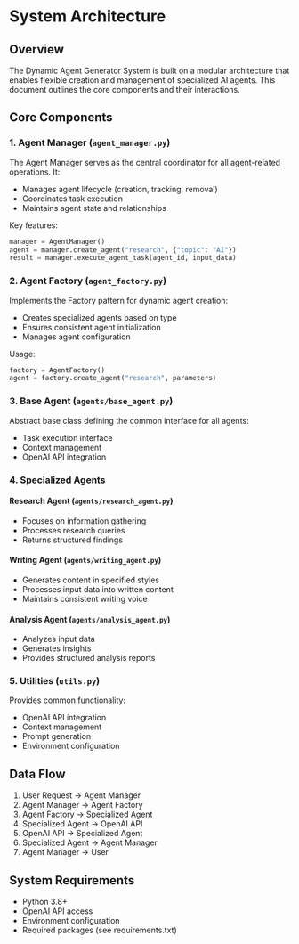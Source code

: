 # System Architecture

## Overview

The Dynamic Agent Generator System is built on a modular architecture that enables flexible creation and management of specialized AI agents. This document outlines the core components and their interactions.

## Core Components

### 1. Agent Manager (`agent_manager.py`)

The Agent Manager serves as the central coordinator for all agent-related operations. It:
- Manages agent lifecycle (creation, tracking, removal)
- Coordinates task execution
- Maintains agent state and relationships

Key features:
```python
manager = AgentManager()
agent = manager.create_agent("research", {"topic": "AI"})
result = manager.execute_agent_task(agent_id, input_data)
```

### 2. Agent Factory (`agent_factory.py`)

Implements the Factory pattern for dynamic agent creation:
- Creates specialized agents based on type
- Ensures consistent agent initialization
- Manages agent configuration

Usage:
```python
factory = AgentFactory()
agent = factory.create_agent("research", parameters)
```

### 3. Base Agent (`agents/base_agent.py`)

Abstract base class defining the common interface for all agents:
- Task execution interface
- Context management
- OpenAI API integration

### 4. Specialized Agents

#### Research Agent (`agents/research_agent.py`)
- Focuses on information gathering
- Processes research queries
- Returns structured findings

#### Writing Agent (`agents/writing_agent.py`)
- Generates content in specified styles
- Processes input data into written content
- Maintains consistent writing voice

#### Analysis Agent (`agents/analysis_agent.py`)
- Analyzes input data
- Generates insights
- Provides structured analysis reports

### 5. Utilities (`utils.py`)

Provides common functionality:
- OpenAI API integration
- Context management
- Prompt generation
- Environment configuration

## Data Flow

1. User Request → Agent Manager
2. Agent Manager → Agent Factory
3. Agent Factory → Specialized Agent
4. Specialized Agent → OpenAI API
5. OpenAI API → Specialized Agent
6. Specialized Agent → Agent Manager
7. Agent Manager → User

## System Requirements

- Python 3.8+
- OpenAI API access
- Environment configuration
- Required packages (see requirements.txt)
